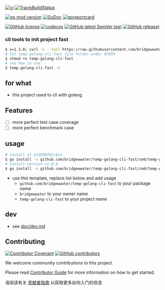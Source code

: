 [![ci](https://github.com/bridgewwater/temp-golang-cli-fast/workflows/ci/badge.svg)](https://github.com/bridgewwater/temp-golang-cli-fast/actions/workflows/ci.yml)
[![TravisBuildStatus](https://api.travis-ci.com/bridgewwater/temp-golang-cli-fast.svg?branch=main)](https://travis-ci.com/bridgewwater/temp-golang-cli-fast)

[![go mod version](https://img.shields.io/github/go-mod/go-version/bridgewwater/temp-golang-cli-fast?label=go.mod)](https://github.com/bridgewwater/temp-golang-cli-fast)
[![GoDoc](https://godoc.org/github.com/bridgewwater/temp-golang-cli-fast?status.png)](https://godoc.org/github.com/bridgewwater/temp-golang-cli-fast)
[![goreportcard](https://goreportcard.com/badge/github.com/bridgewwater/temp-golang-cli-fast)](https://goreportcard.com/report/github.com/bridgewwater/temp-golang-cli-fast)

[![GitHub license](https://img.shields.io/github/license/bridgewwater/temp-golang-cli-fast)](https://github.com/bridgewwater/temp-golang-cli-fast)
[![codecov](https://codecov.io/gh/bridgewwater/temp-golang-cli-fast/branch/main/graph/badge.svg)](https://codecov.io/gh/bridgewwater/temp-golang-cli-fast)
[![GitHub latest SemVer tag)](https://img.shields.io/github/v/tag/bridgewwater/temp-golang-cli-fast)](https://github.com/bridgewwater/temp-golang-cli-fast/tags)
[![GitHub release)](https://img.shields.io/github/v/release/bridgewwater/temp-golang-cli-fast)](https://github.com/bridgewwater/temp-golang-cli-fast/releases)

### cli tools to init project fast

```bash
$ v=1.3.0; curl -L --fail https://raw.githubusercontent.com/bridgewwater/temp-golang-cli-fast/v$v/temp-golang-cli-fast -o temp-golang-cli-fast
# let temp-golang-cli-fast file folder under $PATH
$ chmod +x temp-golang-cli-fast
# see how to use
$ temp-golang-cli-fast -h
```

## for what

- this project used to cli with golang

## Features

- [ ] more perfect test case coverage
- [ ] more perfect benchmark case

## usage

```bash
# install at ${GOPATH}/bin
$ go install -v github.com/bridgewwater/temp-golang-cli-fast/cmd/temp-golang-cli-fast@latest
# install version v1.0.0
$ go install -v github.com/bridgewwater/temp-golang-cli-fast/cmd/temp-golang-cli-fast@v1.0.0
```

- use this template, replace list below and add usage
    - `github.com/bridgewwater/temp-golang-cli-fast` to your package name
    - `bridgewwater` to your owner name
    - `temp-golang-cli-fast` to your project name

## dev

- see [doc/dev.md](doc/dev.md)

## Contributing

[![Contributor Covenant](https://img.shields.io/badge/contributor%20covenant-v1.4-ff69b4.svg)](.github/CONTRIBUTING_DOC/CODE_OF_CONDUCT.md)
[![GitHub contributors](https://img.shields.io/github/contributors/bridgewwater/temp-golang-cli-fast)](https://github.com/bridgewwater/temp-golang-cli-fast/graphs/contributors)

We welcome community contributions to this project.

Please read [Contributor Guide](.github/CONTRIBUTING_DOC/CONTRIBUTING.md) for more information on how to get started.

请阅读有关 [贡献者指南](.github/CONTRIBUTING_DOC/zh-CN/CONTRIBUTING.md) 以获取更多如何入门的信息